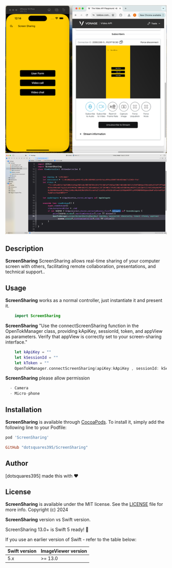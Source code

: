 ![ImagePicker](https://github.com/dotsquares395/ScreenSharing/blob/main/ScreenSharing//screenshare.png)
![ImagePicker](https://github.com/dotsquares395/ScreenSharing/blob/main/ScreenSharing/screensharecode.png)


## Description

**ScreenSharing** ScreenSharing allows real-time sharing of your computer screen with others, facilitating remote collaboration, presentations, and technical support..


## Usage

**ScreenSharing** works as a normal controller, just instantiate it and present it.

```swift
    import ScreenSharing
```

**ScreenSharing** "Use the connectScreenSharing function in the OpenTokManager class, providing kApiKey, sessionId, token, and appView as parameters. Verify that appView is correctly set to your screen-sharing interface."

```swift
    let kApiKey = ""
    let kSessionId = ""
    let kToken = ""
    OpenTokManager.connectScreenSharing(apiKey:kApiKey , sessionId: kSessionId, token: kToken, appView: UIView())
```

**ScreenSharing** please allow permission

```swift
  - Camera 
  - Micro-phone
```

## Installation

**ScreenSharing** is available through [CocoaPods](https://cocoapods.org/pods/ScreenSharing). To install
it, simply add the following line to your Podfile:

```ruby
pod 'ScreenSharing'
```


```ruby
GitHub "dotsquares395/ScreenSharing"
```

## Author

[dotsquares395] made this with ❤️


## License

**ScreenSharing** is available under the MIT license. See the [LICENSE](https://github.com/dotsquares395/ScreenSharing/?tab=MIT-1-ov-file) file for more info.
Copyright (c) 2024 


**ScreenSharing** version vs Swift version.

ScreenSharing 13.0+ is Swift 5 ready! 🎉

If you use an earlier version of Swift - refer to the table below:

| Swift version | ImageViewer version               |
| ------------- | --------------------------------- |
| 5.x           | >= 13.0                       |



